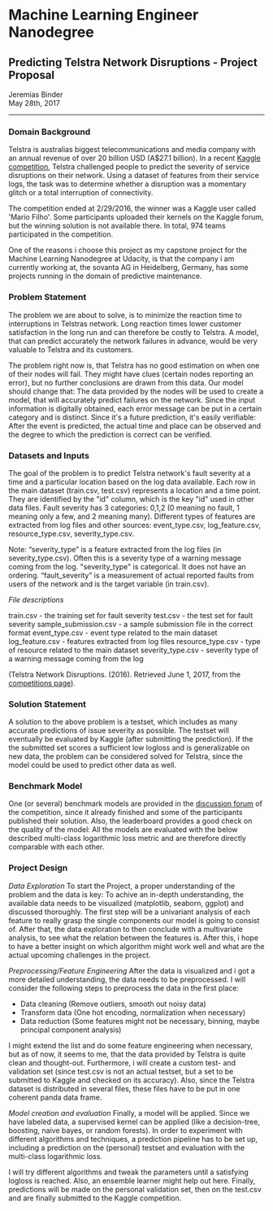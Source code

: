 # Machine Learning Engineer Nanodegree
## Predicting Telstra Network Disruptions - Project Proposal
Jeremias Binder  
May 28th, 2017


----------


### Domain Background

Telstra is australias biggest telecommunications and media company with an annual revenue of over 20 billion USD (A$27.1 billion). 
In a recent [Kaggle competition](https://www.kaggle.com/c/telstra-recruiting-network), Telstra challenged people to predict the severity of service disruptions on their network. Using a dataset of features from their service logs, the task was to determine whether a disruption was a momentary glitch or a total interruption of connectivity. 

The competition ended at 2/29/2016, the winner was a Kaggle user called 'Mario Filho'. Some participants uploaded their kernels on the Kaggle forum, but the winning solution is not available there. In total, 974 teams participated in the competition.  

One of the reasons i choose this project as my capstone project for the Machine Learning Nanodegree at Udacity, is that the company i am currently working at, the sovanta AG in Heidelberg, Germany, has some projects running in the domain of predictive maintenance. 


### Problem Statement

The problem we are about to solve, is to minimize the reaction time to interruptions in Telstras network. Long reaction times lower customer satisfaction in the long run and can therefore be costly to Telstra. A model, that can predict accurately the network failures in advance, would be very valuable to Telstra and its customers.

The problem right now is, that Telstra has no good estimation on when one of their nodes will fail. They might have clues (certain nodes reporting an error), but no further conclusions are drawn from this data.
Our model should change that: The data provided by the nodes will be used to create a model, that will accurately predict failures on the network.
Since the input information is digitally obtained, each error message can be put in a certain category and is distinct. Since it's a future prediction, it's easily verifiable: After the event is predicted, the actual time and place can be observed and the degree to which the prediction is correct can be verified.


### Datasets and Inputs

The goal of the problem is to predict Telstra network's fault severity at a time and a particular location based on the log data available. Each row in the main dataset (train.csv, test.csv) represents a location and a time point. They are identified by the "id" column, which is the key "id" used in other data files. Fault severity has 3 categories: 0,1,2 (0 meaning no fault, 1 meaning only a few, and 2 meaning many). Different types of features are extracted from log files and other sources: event_type.csv, log_feature.csv, resource_type.csv, severity_type.csv. 

Note: “severity_type” is a feature extracted from the log files (in severity_type.csv). Often this is a severity type of a warning message coming from the log. "severity_type" is categorical. It does not have an ordering. “fault_severity” is a measurement of actual reported faults from users of the network and is the target variable (in train.csv). 

*File descriptions*

train.csv - the training set for fault severity
test.csv - the test set for fault severity
sample_submission.csv - a sample submission file in the correct format
event_type.csv - event type related to the main dataset
log_feature.csv - features extracted from log files
resource_type.csv - type of resource related to the main dataset
severity_type.csv -  severity type of a warning message coming from the log

(Telstra Network Disruptions. (2016). Retrieved June 1, 2017,  from the [competitions page](https://www.kaggle.com/c/telstra-recruiting-network/data)).


### Solution Statement

A solution to the above problem is a testset, which includes as many accurate predictions of issue severity as possible. The testset will eventually be evaluated by Kaggle (after submitting the prediction).
If the the submitted set scores a sufficient low logloss and is generalizable on new data, the problem can be considered solved for Telstra, since the model could be used to predict other data as well.


### Benchmark Model


One (or several) benchmark models are provided in the [discussion forum](https://www.kaggle.com/c/telstra-recruiting-network/discussion) of the competition, since it already finished and some of the participants published their solution. Also, the leaderboard provides a good check on the quality of the model: All the models are evaluated with the below described multi-class logarithmic loss metric and are therefore directly comparable with each other.




### Project Design

*Data Exploration*
To start the Project, a proper understanding of the problem and the data is key:
To achive an in-depth understanding, the available data needs to be visualized (matplotlib, seaborn, ggplot)  and discussed thoroughly. The first step will be a univariant analysis of each feature to really grasp the single components our model is going to consist of. 
After that, the data exploration to then conclude with a multivariate analysis, to see what the relation between the features is. After this, i hope to have a better insight on which algorithm might work well and what are the actual upcoming challenges in the project.

*Preprocessing/Feature Engineering*
After the data is visualized and i got a more detailed understanding, the data needs to be preprocessed. I will consider the following steps to preprocess the data in the first place:
 - Data cleaning (Remove outliers, smooth out noisy data)
 - Transform data (One hot encoding, normalization when necessary)
 - Data reduction (Some features might not be necessary, binning, maybe principal component analysis)

I might extend the list and do some feature engineering when necessary, but as of now, it seems to me, that the data provided by Telstra is quite clean and thought-out.
Furthermore, i will create a custom test- and validation set (since test.csv is not an actual testset, but a set to be submitted to Kaggle and checked on its accuracy).
Also, since the Telstra dataset is distributed in several files, these files have to be put in one coherent panda data frame. 

*Model creation and evaluation*
Finally, a model will be applied. Since we have labeled data, a supervised kernel can be applied (like a decision-tree, boosting, naive bayes, or random forests). In order to experiment with different algorithms and techniques, a prediction pipeline has to be set up, including a prediction on the (personal) testset and evaluation with the multi-class logarithmic loss. 

I will try different algorithms and tweak the parameters until a satisfying logloss is reached. 
Also, an ensemble learner might help out here. Finally, predictions will be made on the personal validation set, then on the test.csv and are finally submitted to the Kaggle competition.
